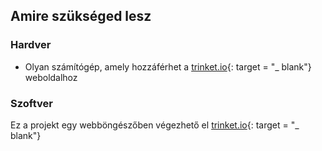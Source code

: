 ## Amire szükséged lesz

### Hardver

+ Olyan számítógép, amely hozzáférhet a [trinket.io](https://trinket.io){: target = "_ blank"} weboldalhoz

### Szoftver

Ez a projekt egy webböngészőben végezhető el [trinket.io](https://trinket.io){: target = "_ blank"}